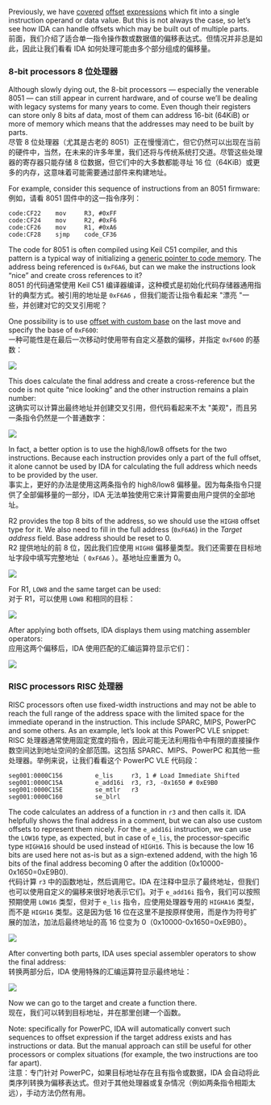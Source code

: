 Previously, we have [covered](https://hex-rays.com/blog/igors-tip-of-the-week-95-offsets/) [offset](https://hex-rays.com/blog/igors-tip-of-the-week-105-offsets-with-custom-base/) [expressions](https://hex-rays.com/blog/igors-tip-of-the-week-110-self-relative-offsets/) which fit into a single instruction operand or data value. But this is not always the case, so let’s see how IDA can handle offsets which may be built out of multiple parts.  
前面，我们介绍了适合单一指令操作数或数据值的偏移表达式。但情况并非总是如此，因此让我们看看 IDA 如何处理可能由多个部分组成的偏移量。

### 8-bit processors 8 位处理器

Although slowly dying out, the 8-bit processors — especially the venerable 8051 — can still appear in current hardware, and of course we’ll be dealing with legacy systems for many years to come. Even though their registers can store only 8 bits af data, most of them can address 16-bit (64KiB) or more of memory which means that the addresses may need to be built by parts.  
尽管 8 位处理器（尤其是古老的 8051）正在慢慢消亡，但它仍然可以出现在当前的硬件中，当然，在未来的许多年里，我们还将与传统系统打交道。尽管这些处理器的寄存器只能存储 8 位数据，但它们中的大多数都能寻址 16 位（64KiB）或更多的内存，这意味着可能需要通过部件来构建地址。

For example, consider this sequence of instructions from an 8051 firmware:  
例如，请看 8051 固件中的这一指令序列：

```
code:CF22    mov     R3, #0xFF
code:CF24    mov     R2, #0xF6
code:CF26    mov     R1, #0xA6
code:CF28    sjmp    code_CF36
```

The code for 8051 is often compiled using Keil C51 compiler, and this pattern is a typical way of initializing a [generic pointer to code memory](https://www.keil.com/support/man/docs/c51/c51_le_genptrs.htm). The address being referenced is `0xF6A6`, but can we make the instructions look “nice” and create cross references to it?  
8051 的代码通常使用 Keil C51 编译器编译，这种模式是初始化代码存储器通用指针的典型方式。被引用的地址是 `0xF6A6` ，但我们能否让指令看起来 "漂亮 "一些，并创建对它的交叉引用呢？

One possibility is to use [offset with custom base](https://hex-rays.com/blog/igors-tip-of-the-week-105-offsets-with-custom-base/) on the last move and specify the base of `0xF600`:  
一种可能性是在最后一次移动时使用带有自定义基数的偏移，并指定 `0xF600` 的基数：

![](assets/2022/11/splitoff1.png)

This does calculate the final address and create a cross-reference but the code is not quite “nice looking” and the other instruction remains a plain number:  
这确实可以计算出最终地址并创建交叉引用，但代码看起来不太 "美观"，而且另一条指令仍然是一个普通数字：

![](assets/2022/11/splitoff2.png)

In fact, a better option is to use the high8/low8 offsets for the two instructions. Because each instruction provides only a part of the full offset, it alone cannot be used by IDA for calculating the full address which needs to be provided by the user.  
事实上，更好的办法是使用这两条指令的 high8/low8 偏移量。因为每条指令只提供了全部偏移量的一部分，IDA 无法单独使用它来计算需要由用户提供的全部地址。

R2 provides the top 8 bits of the address, so we should use the `HIGH8` offset type for it. We also need to fill in the full address (`0xF6A6`) in the _Target address_ field. Base address should be reset to 0.  
R2 提供地址的前 8 位，因此我们应使用 `HIGH8` 偏移量类型。我们还需要在目标地址字段中填写完整地址（ `0xF6A6` ）。基地址应重置为 0。

![](assets/2022/11/splitoff3.png)

For R1, `LOW8` and the same target can be used:  
对于 R1，可以使用 `LOW8` 和相同的目标：

![](assets/2022/11/splitoff4.png)

After applying both offsets, IDA displays them using matching assembler operators:  
应用这两个偏移后，IDA 使用匹配的汇编运算符显示它们：

![](assets/2022/11/splitoff5.png)

### RISC processors RISC 处理器

RISC processors often use fixed-width instructions and may not be able to reach the full range of the address space with the limited space for the immediate operand in the instruction. This include SPARC, MIPS, PowerPC and some others. As an example, let’s look at this PowerPC VLE snippet:  
RISC 处理器通常使用固定宽度的指令，因此可能无法利用指令中有限的直接操作数空间达到地址空间的全部范围。这包括 SPARC、MIPS、PowerPC 和其他一些处理器。举例来说，让我们看看这个 PowerPC VLE 代码段：

```
seg001:0000C156         e_lis     r3, 1 # Load Immediate Shifted
seg001:0000C15A         e_add16i  r3, r3, -0x1650 # 0xE9B0
seg001:0000C15E         se_mtlr   r3
seg001:0000C160         se_blrl
```

The code calculates an address of a function in `r3` and then calls it. IDA helpfully shows the final address in a comment, but we can also use custom offsets to represent them nicely. For the `e_add16i` instruction, we can use the `LOW16` type, as expected, but in case of `e_lis`, the processor-specific type `HIGHA16` should be used instead of `HIGH16`. This is because the low 16 bits are used here not as-is but as a sign-extened addend, with the high 16 bits of the final address becoming 0 after the addition (0x10000-0x1650=0xE9B0).  
代码计算 `r3` 中的函数地址，然后调用它。IDA 在注释中显示了最终地址，但我们也可以使用自定义的偏移来很好地表示它们。对于 `e_add16i` 指令，我们可以按照预期使用 `LOW16` 类型，但对于 `e_lis` 指令，应使用处理器专用的 `HIGHA16` 类型，而不是 `HIGH16` 类型。这是因为低 16 位在这里不是按原样使用，而是作为符号扩展的加法，加法后最终地址的高 16 位变为 0（0x10000-0x1650=0xE9B0）。

![](assets/2022/11/splitoff6.png)

After converting both parts, IDA uses special assembler operators to show the final address:  
转换两部分后，IDA 使用特殊的汇编运算符显示最终地址：

![](assets/2022/11/splitoff7.png)

Now we can go to the target and create a function there.  
现在，我们可以转到目标地址，并在那里创建一个函数。

Note: specifically for PowerPC, IDA will automatically convert such sequences to offset expression if the target address exists and has instructions or data. But the manual approach can still be useful for other processors or complex situations (for example, the two instructions are too far apart).  
注意：专门针对 PowerPC，如果目标地址存在且有指令或数据，IDA 会自动将此类序列转换为偏移表达式。但对于其他处理器或复杂情况（例如两条指令相距太远），手动方法仍然有用。